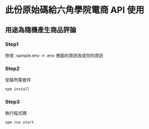 # 此份原始碼給六角學院電商 API 使用
## 用途為隨機產生商品評論

### Step1
修改 .sample.env -> .env
裡面的資訊改成你的資訊

### Step2
安裝所需套件
```bash
npm install
```

### Step3
執行程式碼
```
npm run start
```
